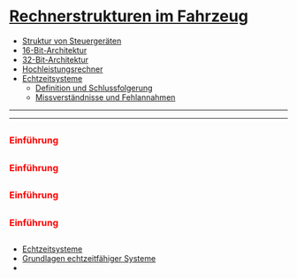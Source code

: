 # [Rechnerstrukturen im Fahrzeug]() 
  - [Struktur von Steuergeräten]()
  - [16-Bit-Architektur]()
  - [32-Bit-Architektur]()
  - [Hochleistungsrechner]()
- [Echtzeitsysteme]()
  - [Definition und Schlussfolgerung]()
  - [Missverständnisse und Fehlannahmen]()

---
---

## [](#)
### <span style="color:red">Einführung</span>

## [](#)
### <span style="color:red">Einführung</span>

## [](#)
### <span style="color:red">Einführung</span>

## [](#)
### <span style="color:red">Einführung</span>

## [](#quellen)

- [Echtzeitsysteme](https://www.informatik.htw-dresden.de/~robge/ezs/vl/ezs-01-einfuehrung.pdf)
- [Grundlagen echtzeitfähiger Systeme](https://www2.htw-dresden.de/~robge/ezs/ezs.html)
- []()
